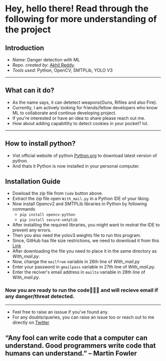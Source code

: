# Hey, hello there! Read through the following for more understanding of the project

## Introduction

- *Name*: Danger detection with ML
- *Repo. created by*: [Akhil Reddy](https://www.linkedin.com/in/akhil-reddy-karupakula/).
- *Tools used*: Python, OpenCV, SMTPLib, YOLO V3

________________________________________

## What can it do?

- As the name says, it can detetect weapons(Guns, Rifiles and also Fire).
- Currently, I am actively looking for friends/fellow developers who know ML to collaborate and continue developing project.
- If you're interested or have an idea to share please reach out me.
- How about adding capabitlity to detect cookies in your pocket? lol. 


________________________________________

## How to install python?
- Vist official website of python [Python.org](https://www.python.org/downloads/) to download latest version of python.
- And thats it Python is now installed in your personal computer.

## Installation Guide
- Dowload the zip file from `Code` button above.
- Extract the zip file open `With_mail.py` in a Python IDE of your liking.
- Now install Opencv2 and SMTPLib libraries in Python by following commands
    - `pip install opencv-python`
    - `pip install secure-smtplib`
- After installing the  required libraries, you might want to restrat the IDE to prevent any errors.
- Then you also need the yolov3.weights file to run this program.
- Since, GitHub has file size restrictions, we need to download it from this [Link]()
- After downloading the file you need to place it in the same directory as *With_mail.py*.
- Now, change the `mailfrom` variable in 26th line of *With_mail.py*
- Enter your password in `gmailpass` variable in 27th line of *With_mail.py*.
- Enter the reciver's email address in `mailto` variable in 28th line of *With_mail.py*.

### Now you are ready to run the code🤘🏻😎 and will recieve email if any danger/threat detected.
________________________________________

- Feel free to raise an isssue if you've found any.
- For any doubts/queries, you can raise an issue too or reach out to me directly on [Twitter](https://twitter.com/Fast_Learne_r)

## “Any fool can write code that a computer can understand. Good programmers write code that humans can understand.” – Martin Fowler



